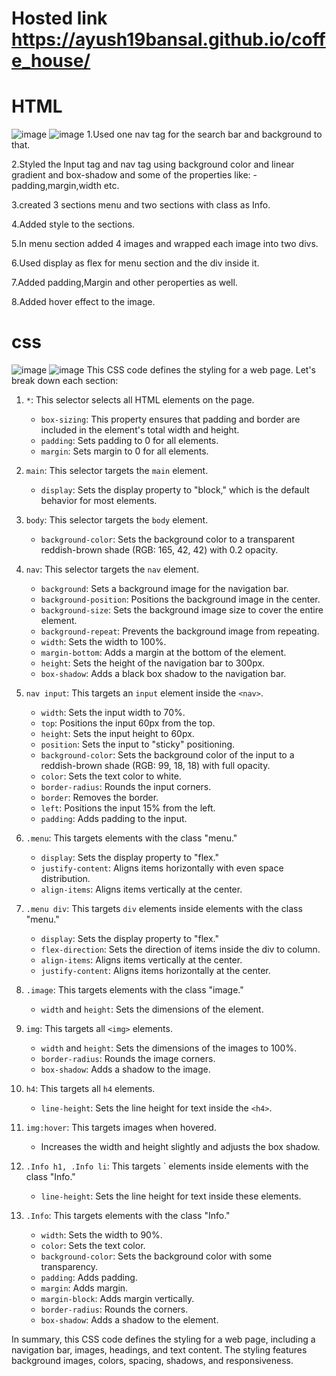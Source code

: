 # Hosted link https://ayush19bansal.github.io/coffe_house/

# HTML
![image](https://github.com/Ayush19bansal/coffe_house/assets/118842033/59684295-5b3d-4172-bb59-d2a97a139157)
![image](https://github.com/Ayush19bansal/coffe_house/assets/118842033/4780c837-694f-4f0f-aa43-c26042b9cc80)
1.Used one nav tag for the search bar and background to that.

2.Styled the Input tag and nav tag using background color and linear gradient and box-shadow and some of the properties like:
-padding,margin,width etc.

3.created 3 sections menu and two sections with class as Info.

4.Added style to the sections.

5.In menu section added 4 images and wrapped each image into two divs.

6.Used display as flex for menu section and the div inside it.

7.Added padding,Margin and other peroperties as well.

8.Added hover effect to the image.

# css
![image](https://github.com/Ayush19bansal/coffe_house/assets/118842033/e8c44ed1-8ece-456e-baf8-1cc1ff0c54c2)
![image](https://github.com/Ayush19bansal/coffe_house/assets/118842033/16d4a5f3-2cfd-4181-b2c1-26fed1b89c97)
This CSS code defines the styling for a web page. Let's break down each section:

1. `*`: This selector selects all HTML elements on the page.

    - `box-sizing`: This property ensures that padding and border are included in the element's total width and height.
    - `padding`: Sets padding to 0 for all elements.
    - `margin`: Sets margin to 0 for all elements.

2. `main`: This selector targets the `main` element.

    - `display`: Sets the display property to "block," which is the default behavior for most elements.

3. `body`: This selector targets the `body` element.

    - `background-color`: Sets the background color to a transparent reddish-brown shade (RGB: 165, 42, 42) with 0.2 opacity.

4. `nav`: This selector targets the `nav` element.

    - `background`: Sets a background image for the navigation bar.
    - `background-position`: Positions the background image in the center.
    - `background-size`: Sets the background image size to cover the entire element.
    - `background-repeat`: Prevents the background image from repeating.
    - `width`: Sets the width to 100%.
    - `margin-bottom`: Adds a margin at the bottom of the element.
    - `height`: Sets the height of the navigation bar to 300px.
    - `box-shadow`: Adds a black box shadow to the navigation bar.

5. `nav input`: This targets an `input` element inside the `<nav>`.

    - `width`: Sets the input width to 70%.
    - `top`: Positions the input 60px from the top.
    - `height`: Sets the input height to 60px.
    - `position`: Sets the input to "sticky" positioning.
    - `background-color`: Sets the background color of the input to a reddish-brown shade (RGB: 99, 18, 18) with full opacity.
    - `color`: Sets the text color to white.
    - `border-radius`: Rounds the input corners.
    - `border`: Removes the border.
    - `left`: Positions the input 15% from the left.
    - `padding`: Adds padding to the input.

6. `.menu`: This targets elements with the class "menu."

    - `display`: Sets the display property to "flex."
    - `justify-content`: Aligns items horizontally with even space distribution.
    - `align-items`: Aligns items vertically at the center.

7. `.menu div`: This targets `div` elements inside elements with the class "menu."

    - `display`: Sets the display property to "flex."
    - `flex-direction`: Sets the direction of items inside the div to column.
    - `align-items`: Aligns items vertically at the center.
    - `justify-content`: Aligns items horizontally at the center.

8. `.image`: This targets elements with the class "image."

    - `width` and `height`: Sets the dimensions of the element.
   
9. `img`: This targets all `<img>` elements.

    - `width` and `height`: Sets the dimensions of the images to 100%.
    - `border-radius`: Rounds the image corners.
    - `box-shadow`: Adds a shadow to the image.

10. `h4`: This targets all `h4` elements.

    - `line-height`: Sets the line height for text inside the `<h4>`.

11. `img:hover`: This targets images when hovered.

    - Increases the width and height slightly and adjusts the box shadow.

12. `.Info h1, .Info li`: This targets ` elements inside elements with the class "Info."

    - `line-height`: Sets the line height for text inside these elements.

13. `.Info`: This targets elements with the class "Info."

    - `width`: Sets the width to 90%.
    - `color`: Sets the text color.
    - `background-color`: Sets the background color with some transparency.
    - `padding`: Adds padding.
    - `margin`: Adds margin.
    - `margin-block`: Adds margin vertically.
    - `border-radius`: Rounds the corners.
    - `box-shadow`: Adds a shadow to the element.

In summary, this CSS code defines the styling for a web page, including a navigation bar, images, headings, and text content. The styling features background images, colors, spacing, shadows, and responsiveness.
